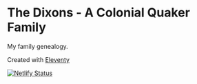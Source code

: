 # The Dixons - A Colonial Quaker Family

My family genealogy.

Created with [Eleventy](https://11ty.dev)

[![Netlify Status](https://api.netlify.com/api/v1/badges/38f6b432-c1c9-4162-bce4-919c6a649605/deploy-status)](https://app.netlify.com/sites/angry-kalam-b9c747/deploys)
